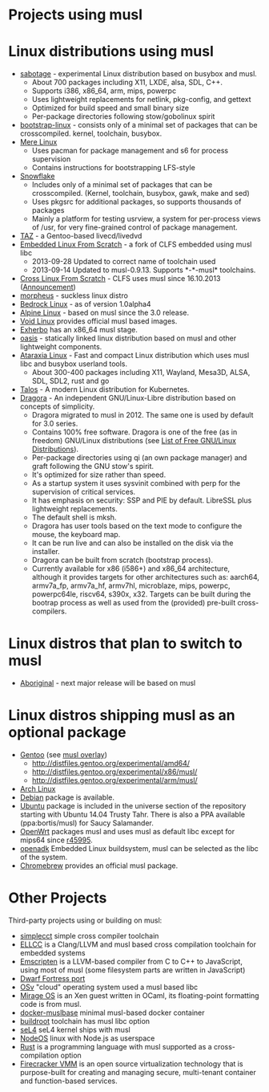 # Projects using musl

# Linux distributions using musl

- [sabotage] - experimental Linux distribution based on busybox and musl.
    - About 700 packages including X11, LXDE, alsa, SDL, C++.
    - Supports i386, x86_64, arm, mips, powerpc
    - Uses lightweight replacements for netlink, pkg-config, and gettext
    - Optimized for build speed and small binary size
    - Per-package directories following stow/gobolinux spirit
- [bootstrap-linux] - consists only of a minimal set of packages that can be
  crosscompiled. kernel, toolchain, busybox.
- [Mere Linux]
    - Uses pacman for package management and s6 for process supervision
    - Contains instructions for bootstrapping LFS-style
- [Snowflake]
    - Includes only of a minimal set of packages that can be crosscompiled.
      (Kernel, toolchain, busybox, gawk, make and sed)
    - Uses pkgsrc for additional packages, so supports thousands of packages
    - Mainly a platform for testing usrview, a system for per-process views of
      /usr, for very fine-grained control of package management.
- [TAZ] - a Gentoo-based livecd/livedvd
- [Embedded Linux From Scratch] - a fork of CLFS embedded using musl libc
    - 2013-09-28 Updated to correct name of toolchain used
    - 2013-09-14 Updated to musl-0.9.13. Supports \*-\*-musl\* toolchains.
- [Cross Linux From Scratch] - CLFS uses musl since 16.10.2013
  ([Announcement][CLFS-announcement])
- [morpheus] - suckless linux distro
- [Bedrock Linux] - as of version 1.0alpha4
- [Alpine Linux] - based on musl since the 3.0 release.
- [Void Linux] provides official musl based images.
- [Exherbo] has an x86_64 musl stage.
- [oasis] - statically linked linux distribution based on musl and other
  lightweight components.
- [Ataraxia Linux] - Fast and compact Linux distribution which uses musl libc and busybox userland tools.
    - About 300-400 packages including X11, Wayland, Mesa3D, ALSA, SDL, SDL2, rust and go
- [Talos] - A modern Linux distribution for Kubernetes.
- [Dragora] - An independent GNU/Linux-Libre distribution based on concepts of simplicity.
    - Dragora migrated to musl in 2012.  The same one is used by default for 3.0 series.
    - Contains 100% free software.  Dragora is one of the free (as in freedom) GNU/Linux distributions
      (see [List of Free GNU/Linux Distributions]).
    - Per-package directories using qi (an own package manager) and graft following the GNU stow's spirit.
    - It's optimized for size rather than speed.
    - As a startup system it uses sysvinit combined with perp for the supervision of critical services.
    - It has emphasis on security: SSP and PIE by default.  LibreSSL plus lightweight replacements.
    - The default shell is mksh.
    - Dragora has user tools based on the text mode to configure the mouse, the keyboard map.
    - It can be run live and can also be installed on the disk via the installer.
    - Dragora can be built from scratch (bootstrap process).
    - Currently available for x86 (i586+) and x86_64 architecture, although it provides targets for
      other architectures such as: aarch64, armv7a_fp, armv7a_hf, armv7hl, microblaze, mips, powerpc,
      powerpc64le, riscv64, s390x, x32.  Targets can be built during the bootrap process as well as used
      from the (provided) pre-built cross-compilers.

[sabotage]: http://sabotage.tech/
[bootstrap-linux]: https://github.com/pikhq/bootstrap-linux
[Mere Linux]: https://merelinux.org
[Snowflake]: https://bitbucket.org/GregorR/snowflake
[TAZ]: https://github.com/Sharrisii/TAZ
[Embedded Linux From Scratch]: http://kanj.github.io/elfs/book/
[Cross Linux From Scratch]: http://cross-lfs.org/view/clfs-embedded/
[morpheus]: http://git.2f30.org/morpheus/
[Bedrock Linux]: http://bedrocklinux.org/introduction.html
[Alpine Linux]: http://alpinelinux.org/
[Void Linux]: https://voidlinux.org/
[Exherbo]: http://www.exherbo.org/
[CLFS-announcement]: http://openwall.com/lists/musl/2013/10/16/1
[oasis]: https://github.com/michaelforney/oasis
[Ataraxia Linux]: https://ataraxialinux.github.io/
[Talos]: https://github.com/talos-systems/talos
[Dragora]: https://dragora.org

# Linux distros that plan to switch to musl

- [Aboriginal] - next major release will be based on musl

[Aboriginal]: http://landley.net/aboriginal/

# Linux distros shipping musl as an optional package

- [Gentoo] (see [musl overlay])
    - <http://distfiles.gentoo.org/experimental/amd64/>
    - <http://distfiles.gentoo.org/experimental/x86/musl/>
    - <http://distfiles.gentoo.org/experimental/arm/musl/>
- [Arch Linux]
- [Debian] package is available.
- [Ubuntu] package is included in the universe section of the repository
  starting with Ubuntu 14.04 Trusty Tahr. There is also a PPA available
  (ppa:bortis/musl) for Saucy Salamander.
- [OpenWrt] packages musl and uses musl as default libc except for mips64 since
  [r45995].
- [openadk] Embedded Linux buildsystem, musl can be selected as the libc of the
  system.
- [Chromebrew] provides an official musl package.

[Gentoo]: http://www.gentoo.org/
[musl overlay]: https://gitweb.gentoo.org/proj/musl.git
[Arch Linux]: https://www.archlinux.org/
[Debian]: http://packages.debian.org/search?keywords=musl&searchon=names&suite=all&section=all
[Ubuntu]: http://packages.ubuntu.com/search?keywords=musl&searchon=names&suite=all&section=all
[OpenWrt]: https://openwrt.org/
[r45995]: https://dev.openwrt.org/changeset/45995
[openadk]: http://openadk.org/
[Chromebrew]: https://skycocker.github.io/chromebrew/
[List of Free GNU/Linux Distributions]: https://www.gnu.org/distros/free-distros.html

# Other Projects

Third-party projects using or building on musl:

- [simplecct] simple cross compiler toolchain
- [ELLCC] is a Clang/LLVM and musl based cross compilation toolchain for
  embedded systems
- [Emscripten] is a LLVM-based compiler from C to C++ to JavaScript, using most
  of musl (some filesystem parts are written in JavaScript)
- [Dwarf Fortress port]
- [OSv] "cloud" operating system used a musl based libc
- [Mirage OS] is an Xen guest written in OCaml, its floating-point formatting
  code is from musl.
- [docker-muslbase] minimal musl-based docker container
- [buildroot] toolchain has musl libc option
- [seL4] seL4 kernel ships with musl
- [NodeOS] linux with Node.js as userspace
- [Rust] is a programming language with musl supported as a cross-compilation
  option
- [Firecracker VMM] is an open source virtualization technology that
  is purpose-built for creating and managing secure, multi-tenant
  container and function-based services.

[simplecct]: https://code.google.com/p/simplecct/
[ELLCC]: http://ellcc.org/
[ELK]: http://ellcc.org/viewvc/svn/ellcc/trunk/libecc/src/elk/
[Emscripten]: http://emscripten.org/
[Dwarf Fortress port]: http://openwall.com/lists/sabotage/2013/11/01/1
[OSv]: https://github.com/cloudius-systems/osv/
[Mirage OS]: http://www.openmirage.org/
[docker-muslbase]: https://github.com/mwcampbell/docker-muslbase
[buildroot]: http://buildroot.org/
[seL4]: https://github.com/seL4/libmuslc
[NodeOS]: https://github.com/NodeOS/NodeOS
[Rust]: http://www.rust-lang.org/
[Firecracker VMM]: https://firecracker-microvm.github.io/
